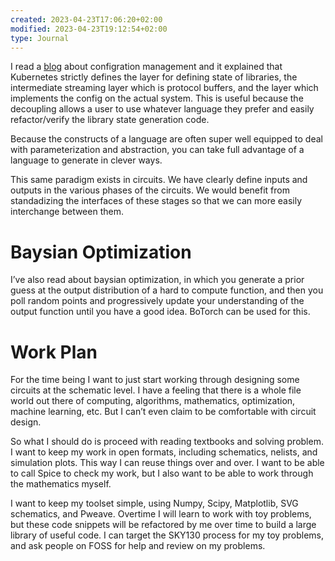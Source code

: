 ```yaml
---
created: 2023-04-23T17:06:20+02:00
modified: 2023-04-23T19:12:54+02:00
type: Journal
---
```


I read a [blog](https://blog.nelhage.com/post/declarative-configuration-management/) about configration management and it explained that Kubernetes strictly defines the layer for defining state of libraries, the intermediate streaming layer which is protocol buffers, and the layer which implements the config on the actual system. This is useful because the decoupling allows a user to use whatever language they prefer and easily refactor/verify the library state generation code. 

Because the constructs of a language are often super well equipped to deal with parameterization and abstraction, you can take full advantage of a language to generate in clever ways.

This same paradigm exists in circuits. We have clearly define inputs and outputs in the various phases of the circuits. We would benefit from standadizing the interfaces of these stages so that we can more easily interchange between them.

# Baysian Optimization

I’ve also read about baysian optimization, in which you generate a prior guess at the output distribution of a hard to compute function, and then you poll random points and progressively update your understanding of the output function until you have a good idea. BoTorch can be used for this.

# Work Plan

For the time being I want to just start working through designing some circuits at the schematic level. I have a feeling that there is a whole file world out there of computing, algorithms, mathematics, optimization, machine learning, etc. But I can’t even claim to be comfortable with circuit design.

So what I should do is proceed with reading textbooks and solving problem. I want to keep my work in open formats, including schematics, nelists, and simulation plots. This way I can reuse things over and over. I want to be able to call Spice to check my work, but I also want to be able to work through the mathematics myself.

I want to keep my toolset simple, using Numpy, Scipy, Matplotlib, SVG schematics, and Pweave. Overtime I will learn to work with toy problems, but these code snippets will be refactored by me over time to build a large library of useful code. I can target the SKY130 process for my toy problems, and ask people on FOSS for help and review on my problems.
